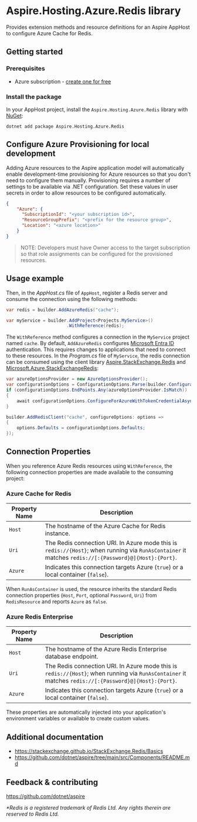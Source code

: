 # Aspire.Hosting.Azure.Redis library

Provides extension methods and resource definitions for an Aspire AppHost to configure Azure Cache for Redis.

## Getting started

### Prerequisites

- Azure subscription - [create one for free](https://azure.microsoft.com/free/)

### Install the package

In your AppHost project, install the `Aspire.Hosting.Azure.Redis` library with [NuGet](https://www.nuget.org):

```dotnetcli
dotnet add package Aspire.Hosting.Azure.Redis
```

## Configure Azure Provisioning for local development

Adding Azure resources to the Aspire application model will automatically enable development-time provisioning
for Azure resources so that you don't need to configure them manually. Provisioning requires a number of settings
to be available via .NET configuration. Set these values in user secrets in order to allow resources to be configured
automatically.

```json
{
    "Azure": {
      "SubscriptionId": "<your subscription id>",
      "ResourceGroupPrefix": "<prefix for the resource group>",
      "Location": "<azure location>"
    }
}
```

> NOTE: Developers must have Owner access to the target subscription so that role assignments
> can be configured for the provisioned resources.

## Usage example

Then, in the _AppHost.cs_ file of `AppHost`, register a Redis server and consume the connection using the following methods:

```csharp
var redis = builder.AddAzureRedis("cache");

var myService = builder.AddProject<Projects.MyService>()
                       .WithReference(redis);
```

The `WithReference` method configures a connection in the `MyService` project named `cache`. By default, `AddAzureRedis` configures [Microsoft Entra ID](https://learn.microsoft.com/azure/azure-cache-for-redis/cache-azure-active-directory-for-authentication) authentication. This requires changes to applications that need to connect to these resources. In the _Program.cs_ file of `MyService`, the redis connection can be consumed using the client library [Aspire.StackExchange.Redis](https://www.nuget.org/packages/Aspire.StackExchange.Redis) and [Microsoft.Azure.StackExchangeRedis](https://www.nuget.org/packages/Microsoft.Azure.StackExchangeRedis):

```csharp
var azureOptionsProvider = new AzureOptionsProvider();
var configurationOptions = ConfigurationOptions.Parse(builder.Configuration.GetConnectionString("cache") ?? throw new InvalidOperationException("Could not find a 'cache' connection string."));
if (configurationOptions.EndPoints.Any(azureOptionsProvider.IsMatch))
{
    await configurationOptions.ConfigureForAzureWithTokenCredentialAsync(new DefaultAzureCredential());
}

builder.AddRedisClient("cache", configureOptions: options =>
{
    options.Defaults = configurationOptions.Defaults;
});
```

## Connection Properties

When you reference Azure Redis resources using `WithReference`, the following connection properties are made available to the consuming project:

### Azure Cache for Redis

| Property Name | Description |
|---------------|-------------|
| `Host` | The hostname of the Azure Cache for Redis instance. |
| `Uri` | The Redis connection URI. In Azure mode this is `redis://{Host}`; when running via `RunAsContainer` it matches `redis://[:{Password}@]{Host}:{Port}`. |
| `Azure` | Indicates this connection targets Azure (`true`) or a local container (`false`). |

When `RunAsContainer` is used, the resource inherits the standard Redis connection properties (`Host`, `Port`, optional `Password`, `Uri`) from `RedisResource` and reports `Azure` as `false`.

### Azure Redis Enterprise

| Property Name | Description |
|---------------|-------------|
| `Host` | The hostname of the Azure Redis Enterprise database endpoint. |
| `Uri` | The Redis connection URI. In Azure mode this is `redis://{Host}`; when running via `RunAsContainer` it matches `redis://[:{Password}@]{Host}:{Port}`. |
| `Azure` | Indicates this connection targets Azure (`true`) or a local container (`false`). |

These properties are automatically injected into your application's environment variables or available to create custom values.

## Additional documentation

* https://stackexchange.github.io/StackExchange.Redis/Basics
* https://github.com/dotnet/aspire/tree/main/src/Components/README.md

## Feedback & contributing

https://github.com/dotnet/aspire

_*Redis is a registered trademark of Redis Ltd. Any rights therein are reserved to Redis Ltd._
